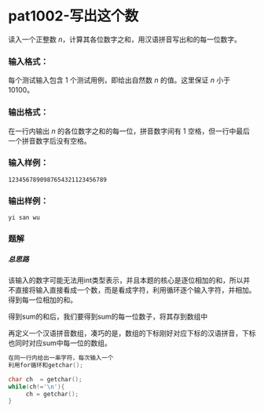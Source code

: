 # pat1002-写出这个数

读入一个正整数 *n*，计算其各位数字之和，用汉语拼音写出和的每一位数字。

### 输入格式：

每个测试输入包含 1 个测试用例，即给出自然数 *n* 的值。这里保证 *n* 小于 10100。

### 输出格式：

在一行内输出 *n* 的各位数字之和的每一位，拼音数字间有 1 空格，但一行中最后一个拼音数字后没有空格。

### 输入样例：

```in
1234567890987654321123456789
```

### 输出样例：

```out
yi san wu
```



### 题解

##### 总思路

该输入的数字可能无法用int类型表示，并且本题的核心是逐位相加的和，所以并不直接将输入直接看成一个数，而是看成字符，利用循环逐个输入字符，并相加。得到每一位相加的和。

得到sum的和后，我们要得到sum的每一位数子，将其存到数组中

再定义一个汉语拼音数组，凑巧的是，数组的下标刚好对应下标的汉语拼音，下标也同时对应sum中每一位的数组。

```c
在同一行内给出一串字符，每次输入一个
利用for循环和getchar();

char ch  = getchar();
while(ch!='\n'){
     ch = getchar();
}

```

